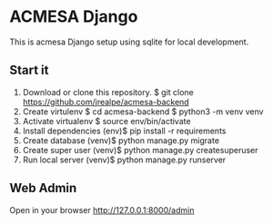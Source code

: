 # ACMESA Django

This is acmesa Django setup using sqlite for local development.

## Start it

1. Download or clone this repository.
  $ git clone https://github.com/jrealpe/acmesa-backend
2. Create virtulenv
  $ cd acmesa-backend
  $ python3 -m venv venv
3. Activate virtualenv
  $ source env/bin/activate
4. Install dependencies
  (env)$ pip install -r requirements
5. Create database
  (venv)$ python manage.py migrate
6. Create super user
  (venv)$ python manage.py createsuperuser
7. Run local server
  (venv)$ python manage.py runserver


## Web Admin
Open in your browser
  http://127.0.0.1:8000/admin
